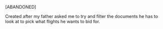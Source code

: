 [ABANDONED]

Created after my father asked me to try and filter the documents he has to look at to pick what flights he wants to bid for.
